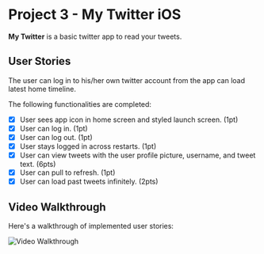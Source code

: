 # Project 3 - My Twitter iOS

**My Twitter** is a basic twitter app to read your tweets.

## User Stories
The user can log in to his/her own twitter account from the app can load latest home timeline.

The following functionalities are completed:

- [X] User sees app icon in home screen and styled launch screen. (1pt)
- [X] User can log in. (1pt)
- [X] User can log out. (1pt)
- [X] User stays logged in across restarts. (1pt)
- [X] User can view tweets with the user profile picture, username, and tweet text. (6pts)
- [X] User can pull to refresh. (1pt)
- [X] User can load past tweets infinitely. (2pts)

## Video Walkthrough

Here's a walkthrough of implemented user stories:

<img src='http://g.recordit.co/8OsD6avA8O.gif' title='Video Walkthrough' width='' alt='Video Walkthrough' />

